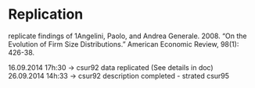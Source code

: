 ﻿Replication
===========

replicate findings of 1Angelini, Paolo, and Andrea Generale. 2008. “On the Evolution of Firm Size Distributions.” American Economic Review, 98(1): 426-38.

16.09.2014 17h:30 -> csur92 data replicated (See details in doc)<br>
26.09.2014 14h:33 -> csur92 description completed - strated csur95
